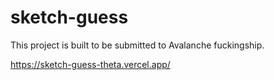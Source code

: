 # sketch-guess
This project is built to be submitted to Avalanche fuckingship.


https://sketch-guess-theta.vercel.app/
